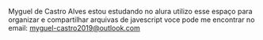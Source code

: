 Myguel de Castro Alves 
estou estudando no alura 
utilizo esse espaço para organizar e compartilhar arquivas de javescript
voce pode me encontrar no email: myguel-castro2019@outlook.com 
